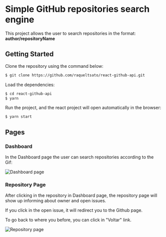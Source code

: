# Simple GitHub repositories search engine


This project allows the user to search repositories in the format:    **author/repositoryName**


## Getting Started

Clone the repository using the command below:

```sh
$ git clone https://github.com/raqueltsato/react-github-api.git
```


Load the dependencies:

```sh
$ cd react-github-api
$ yarn 
```


Run the project, and the react project will open automatically in the browser: 

```sh
$ yarn start
```


## Pages

### Dashboard

In the Dashboard page the user can search repositories according to the Gif:

![Dashboard page](https://github.com/raqueltsato/react-github-api/blob/master/dashboard.gif)


### Repository Page

After clicking in the repository in Dashboard page, the repository page will show up informing about owner and open issues.

If you click in the open issue, it will redirect you to the Github page. 

To go back to where you before, you can click in "Voltar" link.

![Repository page](https://github.com/raqueltsato/react-github-api/blob/master/repository.gif)

